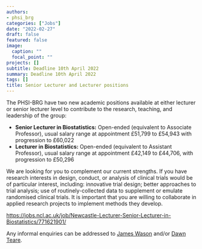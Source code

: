 ```yaml
---
authors:
- phsi_brg
categories: ["Jobs"]
date: "2022-02-27"
draft: false
featured: false
image:
  caption: ""
  focal_point: ""
projects: []
subtitle: Deadline 10th April 2022
summary: Deadline 10th April 2022
tags: []
title: Senior Lecturer and Lecturer positions
---
```


The PHSI-BRG have two new academic positions available at either lecturer or senior lecturer level to contribute to the research, teaching, and leadership of the group:

- __Senior Lecturer in Biostatistics:__ Open-ended (equivalent to Associate Professor), usual salary range at appointment £51,799 to £54,943 with progression to £60,022
- __Lecturer in Biostatistics:__ Open-ended (equivalent to Assistant Professor), usual salary range at appointment £42,149 to £44,706, with progression to £50,296

We are looking for you to complement our current strengths.  If you have research interests in design, conduct, or analysis of clinical trials would be of particular interest, including: innovative trial design; better approaches to trial analysis; use of routinely-collected data to supplement or emulate randomised clinical trials.  It is important that you are willing to collaborate in applied research projects to implement methods they develop.

https://jobs.ncl.ac.uk/job/Newcastle-Lecturer-Senior-Lecturer-in-Biostatistics/771621901/

Any informal enquiries can be addressed to [James Wason](/staff/james_wason/) and/or [Dawn Teare](/staff/dawn_teare/).
